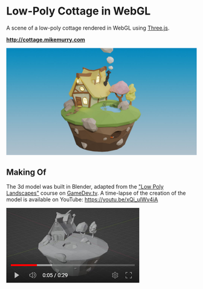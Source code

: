 # Low-Poly Cottage in WebGL

A scene of a low-poly cottage rendered in WebGL using [Three.js](https://threejs.org/).

**http://cottage.mikemurry.com**

![Screenshot of a low-poly 3d cottage.](./docs/cottage.jpg)

## Making Of

The 3d model was built in Blender, adapted from the ["Low Poly Landscapes"](https://www.gamedev.tv/courses/1462117) course on [GameDev.tv](https://www.gamedev.tv). A time-lapse of the creation of the model is available on YouTube: https://youtu.be/xQi_ulWv4iA

[![](./docs/youtube.jpg)](https://youtu.be/xQi_ulWv4iA)
